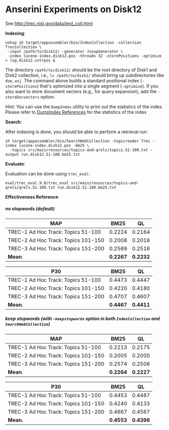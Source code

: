 # Anserini Experiments on Disk12

See http://trec.nist.gov/data/test_coll.html

**Indexing**:

```
nohup sh target/appassembler/bin/IndexCollection -collection TrecCollection \
 -input /path/to/disk12/ -generator JsoupGenerator \
 -index lucene-index.disk12.pos -threads 32 -storePositions -optimize > log.disk12.cnt+pos &
```


The directory `/path/to/disk12/` should be the root directory of Disk1 and Disk2 collection, i.e., `ls /path/to/disk1/` 
should bring up subdirectories like `doe`, `wsj`. The command above builds a standard positional index 
(`-storePositions`) that's optimized into a single segment (`-optimize`). If you also want to store document vectors 
(e.g., for query expansion), add the `-storeDocvectors` option.

_Hint:_ You can use the `DumpIndex` utility to print out the statistics of the index. Please refer to 
[DumpIndex References](dumpindex-reference.md) for the statistics of the index


**Search**:

After indexing is done, you should be able to perform a retrieval run:

```
sh target/appassembler/bin/SearchWebCollection -topicreader Trec -index lucene-index.disk12.pos -bm25 \
  -topics src/main/resources/topics-and-qrels/topics.51-100.txt -output run.disk12.51-100.bm25.txt
```

**Evaluate**:

Evaluation can be done using `trec_eval`:
```
eval/trec_eval.9.0/trec_eval src/main/resources/topics-and-qrels/qrels.51-100.txt run.disk12.51-100.bm25.txt
```

**Effectiveness Reference**:

##### no stopwords (default)

MAP                                   | BM25   | QL     
--------------------------------------|--------|--------
TREC-1 Ad Hoc Track: Topics 51-100    | 0.2224 | 0.2164 
TREC-2 Ad Hoc Track: Topics 101-150   | 0.2008 | 0.2018 
TREC-3 Ad Hoc Track: Topics 151-200   | 0.2569 | 0.2516 
**Mean**.                             | **0.2267** | **0.2232** 


P30                                   | BM25   | QL     
--------------------------------------|--------|--------
TREC-1 Ad Hoc Track: Topics 51-100    | 0.4473 | 0.4447 
TREC-2 Ad Hoc Track: Topics 101-150   | 0.4220 | 0.4180 
TREC-3 Ad Hoc Track: Topics 151-200   | 0.4707 | 0.4607
**Mean.**                             | **0.4467** | **0.4411** 


##### keep stopwords (with `-keepstopwords` option in both `IndexCollection` and `SearchWebCollection`)

MAP                                   | BM25   | QL     
--------------------------------------|--------|--------
TREC-1 Ad Hoc Track: Topics 51-100    | 0.2213 | 0.2175 
TREC-2 Ad Hoc Track: Topics 101-150   | 0.2005 | 0.2000 
TREC-3 Ad Hoc Track: Topics 151-200   | 0.2574 | 0.2506 
**Mean**.                             | **0.2264** | **0.2227** 


P30                                   | BM25   | QL     
--------------------------------------|--------|--------
TREC-1 Ad Hoc Track: Topics 51-100    | 0.4453 | 0.4487 
TREC-2 Ad Hoc Track: Topics 101-150   | 0.4240 | 0.4133 
TREC-3 Ad Hoc Track: Topics 151-200   | 0.4667 | 0.4567
**Mean.**                             | **0.4553** | **0.4396** 
